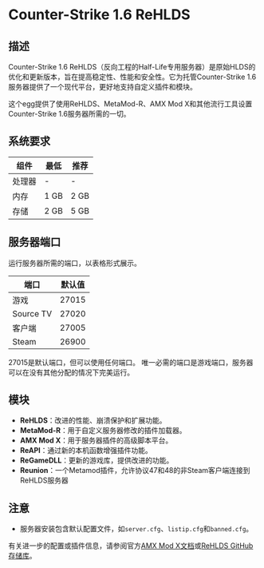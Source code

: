 # Counter-Strike 1.6 ReHLDS

## 描述
Counter-Strike 1.6 ReHLDS（反向工程的Half-Life专用服务器）是原始HLDS的优化和更新版本，旨在提高稳定性、性能和安全性。它为托管Counter-Strike 1.6服务器提供了一个现代平台，更好地支持自定义插件和模块。

这个egg提供了使用ReHLDS、MetaMod-R、AMX Mod X和其他流行工具设置Counter-Strike 1.6服务器所需的一切。



## 系统要求

| 组件    | 最低             | 推荐        |
|--------------|---------------------|--------------------|
| 处理器    | -                   | -                  |
| 内存          | 1 GB                | 2 GB               |
| 存储      | 2 GB                | 5 GB               |


## 服务器端口

运行服务器所需的端口，以表格形式展示。

| 端口    | 默认值 |
|---------|---------|
| 游戏    | 27015   |
| Source TV | 27020 |
| 客户端  | 27005   |
| Steam   | 26900   |


27015是默认端口，但可以使用任何端口。
唯一必需的端口是游戏端口，服务器可以在没有其他分配的情况下完美运行。


## 模块

- **ReHLDS**：改进的性能、崩溃保护和扩展功能。
- **MetaMod-R**：用于自定义服务器修改的插件加载器。
- **AMX Mod X**：用于服务器插件的高级脚本平台。
- **ReAPI**：通过新的本机函数增强插件功能。
- **ReGameDLL**：更新的游戏库，提供改进的功能。
- **Reunion**：一个Metamod插件，允许协议47和48的非Steam客户端连接到ReHLDS服务器


## 注意

- 服务器安装包含默认配置文件，如`server.cfg`、`listip.cfg`和`banned.cfg`。

有关进一步的配置或插件信息，请参阅官方[AMX Mod X文档](https://amxmodx.org/)或[ReHLDS GitHub存储库](https://github.com/dreamstalker/rehlds)。 